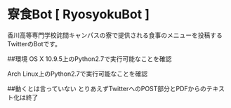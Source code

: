 # 寮食Bot [ RyosyokuBot ]

香川高等専門学校詫間キャンパスの寮で提供される食事のメニューを投稿するTwitterのBotです。

##環境
OS X 10.9.5上のPython2.7で実行可能なことを確認

Arch Linux上のPython2.7で実行可能なことを確認

##動くとは言っていない
とりあえずTwitterへのPOST部分とPDFからのテキスト化は終了
